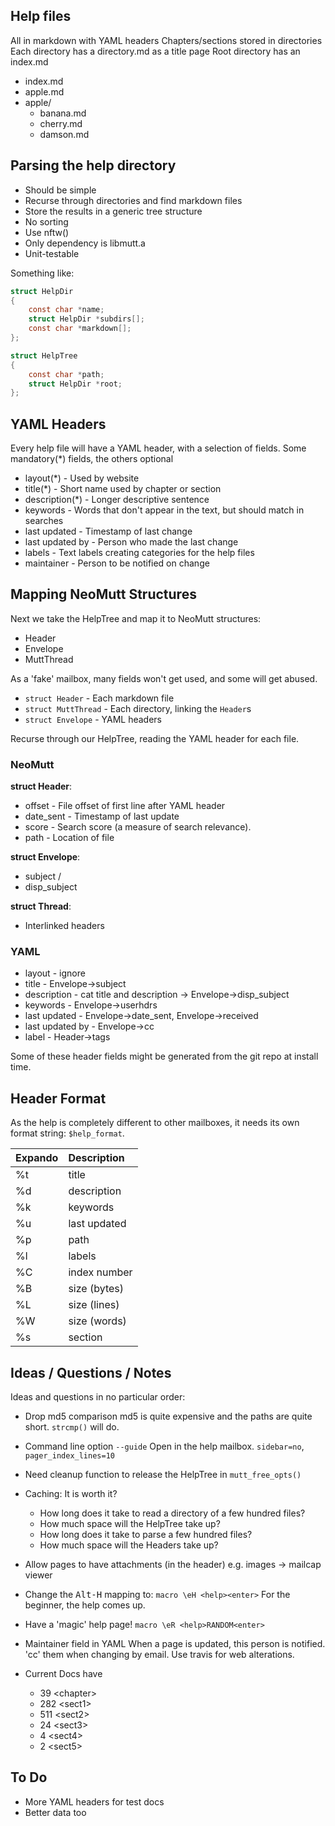 ## Help files

All in markdown with YAML headers
Chapters/sections stored in directories
Each directory has a directory.md as a title page
Root directory has an index.md

- index.md
- apple.md
- apple/
	+ banana.md
	+ cherry.md
	+ damson.md

## Parsing the help directory

- Should be simple
- Recurse through directories and find markdown files
- Store the results in a generic tree structure
- No sorting
- Use nftw()
- Only dependency is libmutt.a
- Unit-testable

Something like:

```c
struct HelpDir
{
    const char *name;
    struct HelpDir *subdirs[];
    const char *markdown[];
};

struct HelpTree
{
    const char *path;
    struct HelpDir *root;
};
```

## YAML Headers

Every help file will have a YAML header, with a selection of fields.
Some mandatory(*) fields, the others optional

- layout(*)       - Used by website
- title(*)        - Short name used by chapter or section
- description(*)  - Longer descriptive sentence
- keywords        - Words that don't appear in the text, but should match in searches
- last updated    - Timestamp of last change
- last updated by - Person who made the last change
- labels          - Text labels creating categories for the help files
- maintainer      - Person to be notified on change

## Mapping NeoMutt Structures

Next we take the HelpTree and map it to NeoMutt structures:
- Header
- Envelope
- MuttThread

As a 'fake' mailbox, many fields won't get used, and some will get abused.

- `struct Header` - Each markdown file
- `struct MuttThread` - Each directory, linking the `Header`s
- `struct Envelope` - YAML headers

Recurse through our HelpTree, reading the YAML header for each file.

### NeoMutt

**struct Header**:
- offset - File offset of first line after YAML header
- date_sent - Timestamp of last update
- score - Search score (a measure of search relevance).
- path - Location of file

**struct Envelope**:
- subject / 
- disp_subject

**struct Thread**:
- Interlinked headers

### YAML

- layout - ignore
- title - Envelope->subject
- description - cat title and description -> Envelope->disp_subject
- keywords - Envelope->userhdrs
- last updated - Envelope->date_sent, Envelope->received
- last updated by - Envelope->cc
- label - Header->tags

Some of these header fields might be generated from the git repo at install time.

## Header Format

As the help is completely different to other mailboxes, it needs its own format
string: `$help_format`.

| Expando | Description  |
| :------ | :----------- |
| %t      | title        |
| %d      | description  |
| %k      | keywords     |
| %u      | last updated |
| %p      | path         |
| %l      | labels       |
| %C      | index number |
| %B      | size (bytes) |
| %L      | size (lines) |
| %W      | size (words) |
| %s      | section      |

## Ideas / Questions / Notes

Ideas and questions in no particular order:

- Drop md5 comparison
  md5 is quite expensive and the paths are quite short.
  `strcmp()` will do.

- Command line option `--guide`
  Open in the help mailbox.
  `sidebar=no`, `pager_index_lines=10`

- Need cleanup function to release the HelpTree in `mutt_free_opts()`

- Caching: It is worth it?
  - How long does it take to read a directory of a few hundred files?
  - How much space will the HelpTree take up?
  - How long does it take to parse a few hundred files?
  - How much space will the Headers take up?

- Allow pages to have attachments (in the header)
  e.g. images -> mailcap viewer

- Change the <kbd>Alt-H</kbd> mapping to:
  `macro \eH <help><enter>`
  For the beginner, the help comes up.

- Have a 'magic' help page!
  `macro \eR <help>RANDOM<enter>`

- Maintainer field in YAML
  When a page is updated, this person is notified.
  'cc' them when changing by email.
  Use travis for web alterations.

- Current Docs have
  -  39 \<chapter\>
  - 282 \<sect1\>
  - 511 \<sect2\>
  -  24 \<sect3\>
  -   4 \<sect4\>
  -   2 \<sect5\>

## To Do

- More YAML headers for test docs
- Better data too

